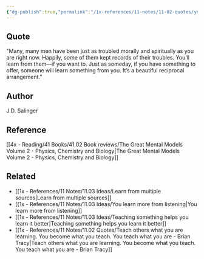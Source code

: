 ```yaml
---
{"dg-publish":true,"permalink":"/1x-references/11-notes/11-02-quotes/you-ll-learn-from-them-if-you-want-to-just-as-someday-if-you-have-something-to-offer-someone-will-learn-something-from-you-it-s-a-beautiful-reciprocal-arrangement-j-d-salinger/","title":"You’ll learn from them—if you want to. Just as someday, if you have something to offer, someone will learn something from you. It’s a beautiful reciprocal arrangement - J.D. Salinger","created":"2025-04-19T11:38:53.375+03:00","updated":"2025-04-19T20:40:09.163+03:00"}
---
```



## Quote
"Many, many men have been just as troubled morally and spiritually as you are right now. Happily, some of them kept records of their troubles. You’ll learn from them—if you want to. Just as someday, if you have something to offer, someone will learn something from you. It’s a beautiful reciprocal arrangement."

## Author
J.D. Salinger

## Reference
[[4x - Reading/41 Books/41.02 Book reviews/The Great Mental Models Volume 2 - Physics, Chemistry and Biology\|The Great Mental Models Volume 2 - Physics, Chemistry and Biology]]

## Related
- [[1x - References/11 Notes/11.03 Ideas/Learn from multiple sources\|Learn from multiple sources]]
- [[1x - References/11 Notes/11.03 Ideas/You learn more from listening\|You learn more from listening]]
- [[1x - References/11 Notes/11.03 Ideas/Teaching something helps you learn it better\|Teaching something helps you learn it better]]
- [[1x - References/11 Notes/11.02 Quotes/Teach others what you are learning. You become what you teach. You teach what you are - Brian Tracy\|Teach others what you are learning. You become what you teach. You teach what you are - Brian Tracy]]